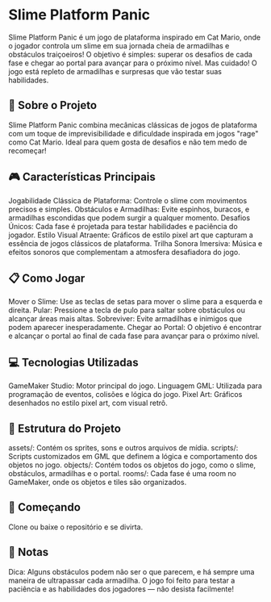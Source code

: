 # Slime Platform Panic
Slime Platform Panic é um jogo de plataforma inspirado em Cat Mario, onde o jogador controla um slime em sua jornada cheia de armadilhas e obstáculos traiçoeiros! O objetivo é simples: superar os desafios de cada fase e chegar ao portal para avançar para o próximo nível. Mas cuidado! O jogo está repleto de armadilhas e surpresas que vão testar suas habilidades.

## 📖 Sobre o Projeto
Slime Platform Panic combina mecânicas clássicas de jogos de plataforma com um toque de imprevisibilidade e dificuldade inspirada em jogos "rage" como Cat Mario. Ideal para quem gosta de desafios e não tem medo de recomeçar!

## 🎮 Características Principais
Jogabilidade Clássica de Plataforma: Controle o slime com movimentos precisos e simples.
Obstáculos e Armadilhas: Evite espinhos, buracos, e armadilhas escondidas que podem surgir a qualquer momento.
Desafios Únicos: Cada fase é projetada para testar habilidades e paciência do jogador.
Estilo Visual Atraente: Gráficos de estilo pixel art que capturam a essência de jogos clássicos de plataforma.
Trilha Sonora Imersiva: Música e efeitos sonoros que complementam a atmosfera desafiadora do jogo.
## 📋 Como Jogar
Mover o Slime: Use as teclas de setas para mover o slime para a esquerda e direita.
Pular: Pressione a tecla de pulo para saltar sobre obstáculos ou alcançar áreas mais altas.
Sobreviver: Evite armadilhas e inimigos que podem aparecer inesperadamente.
Chegar ao Portal: O objetivo é encontrar e alcançar o portal ao final de cada fase para avançar para o próximo nível.
## 💻 Tecnologias Utilizadas
GameMaker Studio: Motor principal do jogo.
Linguagem GML: Utilizada para programação de eventos, colisões e lógica do jogo.
Pixel Art: Gráficos desenhados no estilo pixel art, com visual retrô.
## 📂 Estrutura do Projeto
assets/: Contém os sprites, sons e outros arquivos de mídia.
scripts/: Scripts customizados em GML que definem a lógica e comportamento dos objetos no jogo.
objects/: Contém todos os objetos do jogo, como o slime, obstáculos, armadilhas e o portal.
rooms/: Cada fase é uma room no GameMaker, onde os objetos e tiles são organizados.
## 🚀 Começando
Clone ou baixe o repositório e se divirta.
## 📝 Notas
Dica: Alguns obstáculos podem não ser o que parecem, e há sempre uma maneira de ultrapassar cada armadilha. O jogo foi feito para testar a paciência e as habilidades dos jogadores — não desista facilmente!